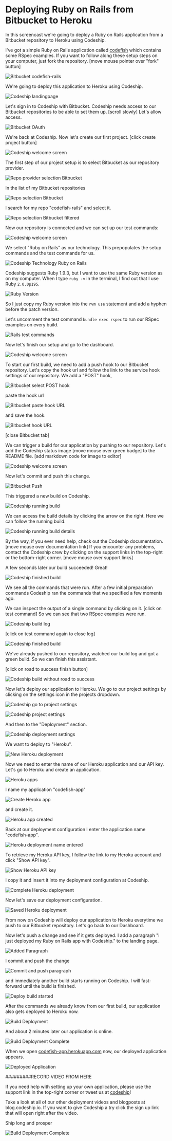 












Deploying Ruby on Rails from Bitbucket to Heroku
======================

In this screencast we're going to deploy a Ruby on Rails application from a Bitbucket repository to Heroku using Codeship.





I've got a simple Ruby on Rails application called [codefish][codefish-repo] which contains some RSpec examples. If you want to follow along these setup steps on your computer, just fork the repository. [move mouse pointer over "fork" button]

![Bitbucket codefish-rails][screenshot-repository]





We're going to deploy this application to Heroku using Codeship.

![Codeship landingpage][screenshot-codefish-landingpage]

Let's sign in to Codeship with Bitbucket. Codeship needs access to our Bitbucket repositories to be able to set them up. [scroll slowly] Let's allow access.

![Bitbucket OAuth][screenshot-oauth]

We're back at Codeship. Now let's create our first project. [click create project button]

![Codeship welcome screen][screenshot-codeship-welcome]





The first step of our project setup is to select Bitbucket as our repository provider.

![Repo provider selection Bitbucket][screenshot-repo-provider-selection]

In the list of my Bitbucket repositories

![Repo selection Bitbucket][screenshot-repo-selection]

I search for my repo "codefish-rails" and select it.

![Repo selection Bitbucket filtered][screenshot-repo-selection-filtered]

Now our repository is connected and we can set up our test commands:

![Codeship welcome screen][screenshot-codeship-technology]

We select "Ruby on Rails" as our technology. This prepopulates the setup commands and the test commands for us.

![Codeship Technology Ruby on Rails][screenshot-codeship-technology-selected]





Codeship suggests Ruby 1.9.3, but I want to use the same Ruby version as on my computer. When I type `ruby -v` in the terminal, I find out that I use Ruby `2.0.0p195`.

![Ruby Version][screenshot-technology-version]

So I just copy my Ruby version into the `rvm use` statement and add a hyphen before the patch version.

Let's uncomment the test command `bundle exec rspec` to run our RSpec examples on every build.

![Rails test commands][screenshot-test-commands]





Now let's finish our setup and go to the dashboard.

![Codeship welcome screen][screenshot-codeship-dasboard]





To start our first build, we need to add a push hook to our Bitbucket repository. Let's copy the hook url and follow the link to the service hook settings of our repository. We add a "POST" hook,

![Bitbucket select POST hook][screenshot-select-post-hook]

paste the hook url

![Bitbucket paste hook URL][screenshot-paste-hook-url]

and save the hook.

![Bitbucket hook URL][screenshot-hook-added]

[close Bitbucket tab]





We can trigger a build for our application by pushing to our repository. Let's add the Codeship status image [move mouse over green badge] to the README file.
[add markdown code for image to editor]

![Codeship welcome screen][screenshot-codeship-image]

Now let's commit and push this change.

![Bitbucket Push][screenshot-codeship-push]

This triggered a new build on Codeship.

![Codeship running build][screenshot-first-build-running]

We can access the build details by clicking the arrow on the right. Here we can follow the running build.

![Codeship running build details][screenshot-first-build-running-details]

By the way, if you ever need help, check out the Codeship documentation. [move mouse over documentation link] If you encounter any problems, contact the Codeship crew by clicking on the support links in the top-right or the bottom-right corner. [move mouse over support links]

A few seconds later our build succeeded! Great!

![Codeship finished build][screenshot-first-build-finished]

We see all the commands that were run. After a few initial preparation commands Codeship ran the commands that we specified a few moments ago.





We can inspect the output of a single command by clicking on it.
[click on test command]
So we can see that two RSpec examples were run.

![Codeship build log][screenshot-build-log]

[click on test command again to close log]

![Codeship finished build][screenshot-first-build-finished]





We've already pushed to our repository, watched our build log and got a green build. So we can finish this assistant.

[click on road to success finish button]

![Codeship build without road to success][screenshot-build-without-road-to-success]





Now let's deploy our application to Heroku. We go to our project settings by clicking on the settings icon in the projects dropdown.

![Codeship go to project settings][screenshot-go-to-project-settings]

![Codeship project settings][screenshot-project-settings]

And then to the "Deployment" section.

![Codeship deployment settings][screenshot-deployment-settings]

We want to deploy to "Heroku".

![New Heroku deployment][screenshot-new-deployment]





Now we need to enter the name of our Heroku application and our API key. Let's go to Heroku and create an application.

![Heroku apps][screenshot-heroku-apps]

I name my application "codefish-app"

![Create Heroku app][screenshot-create-heroku-app]

and create it.

![Heroku app created][screenshot-heroku-app-created]

Back at our deployment configuration I enter the application name "codefish-app".

![Heroku deployment name entered][screenshot-heroku-deployment-name]

To retrieve my Heroku API key, I follow the link to my Heroku account and click "Show API key".

![Show Heroku API key][screenshot-show-api-key]

I copy it and insert it into my deployment configuration at Codeship.





![Complete Heroku deployment][screenshot-complete-deployment]

Now let's save our deployment configuration.

![Saved Heroku deployment][screenshot-saved-deployment]

From now on Codeship will deploy our application to Heroku everytime we push to our Bitbucket repository.
Let's go back to our Dashboard.





Now let's push a change and see if it gets deployed. I add a paragraph "I just deployed my Ruby on Rails app with Codeship." to the landing page.

![Added Paragraph][screenshot-added-paragraph]

I commit and push the change

![Commit and push paragraph][screenshot-commit-and-push-paragraph]





and immediately another build starts running on Codeship. I will fast-forward until the build is finished.

![Deploy build started][screenshot-deploy-build-started]

After the commands we already know from our first build, our application also gets deployed to Heroku now.

![Build Deployment][screenshot-build-deployment]

And about 2 minutes later our application is online.

![Build Deployment Complete][screenshot-build-deployment-complete]





When we open [codefish-app.herokuapp.com][codefish-live] now, our deployed application appears.

![Deployed Application][screenshot-deployed-application]

#########RECORD VIDEO FROM HERE

If you need help with setting up your own application, please use the support link in the top-right corner or tweet us at [codeship][codeship-twitter]!

Take a look at all of our other deployment videos and blogposts at blog.codeship.io.
If you want to give Codeship a try click the sign up link that will open right after the video.

Ship long and prosper

![Build Deployment Complete][screenshot-build-deployment-complete]



 [codeship]: https://www.codeship.io/
 [codeship-twitter]: http://www.twitter.com/codeship
 
 [codefish-repo]: https://bitbucket.org/codeship-tutorials/codefish-rails
 
 
 [codefish-live]: http://codefish-app.herokuapp.com
 
 [screenshot-repository]: https://raw.githubusercontent.com/codeship/screencast-storyboards/rails-bitbucket-heroku/screenshots/bitbucket/codefish-rails/repository.png
 [screenshot-codefish-landingpage]: https://raw.githubusercontent.com/codeship/screencast-storyboards/rails-bitbucket-heroku/screenshots/codeship-landingpage.png
 [screenshot-oauth]: https://raw.githubusercontent.com/codeship/screencast-storyboards/rails-bitbucket-heroku/screenshots/bitbucket/oauth.png
 [screenshot-codeship-welcome]: https://raw.githubusercontent.com/codeship/screencast-storyboards/rails-bitbucket-heroku/screenshots/codeship-welcome.png
 [screenshot-repo-provider-selection]: https://raw.githubusercontent.com/codeship/screencast-storyboards/rails-bitbucket-heroku/screenshots/bitbucket/repo-provider-selection.png
 [screenshot-repo-selection]: https://raw.githubusercontent.com/codeship/screencast-storyboards/rails-bitbucket-heroku/screenshots/repo-selection.png
 [screenshot-repo-selection-filtered]: https://raw.githubusercontent.com/codeship/screencast-storyboards/rails-bitbucket-heroku/screenshots/rails/codefish-rails-selection-filtered.png
 [screenshot-codeship-technology]: https://raw.githubusercontent.com/codeship/screencast-storyboards/rails-bitbucket-heroku/screenshots/codeship-technology.png
 [screenshot-codeship-technology-selected]: https://raw.githubusercontent.com/codeship/screencast-storyboards/rails-bitbucket-heroku/screenshots/rails/codeship-technology.png
 [screenshot-technology-version]: https://raw.githubusercontent.com/codeship/screencast-storyboards/rails-bitbucket-heroku/screenshots/rails/technology-version.png
 [screenshot-test-commands]: https://raw.githubusercontent.com/codeship/screencast-storyboards/rails-bitbucket-heroku/screenshots/rails/test-commands.png
 [screenshot-codeship-dasboard]: https://raw.githubusercontent.com/codeship/screencast-storyboards/rails-bitbucket-heroku/screenshots/bitbucket/codefish-rails/codeship-dashboard.png
 [screenshot-codeship-image]: https://raw.githubusercontent.com/codeship/screencast-storyboards/rails-bitbucket-heroku/screenshots/rails/codeship-image.png
 [screenshot-codeship-push]: https://raw.githubusercontent.com/codeship/screencast-storyboards/rails-bitbucket-heroku/screenshots/bitbucket/codefish-rails/push.png
 [screenshot-first-build-running]: https://raw.githubusercontent.com/codeship/screencast-storyboards/rails-bitbucket-heroku/screenshots/rails/first-build-running.png
 [screenshot-first-build-running-details]: https://raw.githubusercontent.com/codeship/screencast-storyboards/rails-bitbucket-heroku/screenshots/bitbucket/codefish-rails/first-build-running-details.png
 [screenshot-first-build-finished]: https://raw.githubusercontent.com/codeship/screencast-storyboards/rails-bitbucket-heroku/screenshots/bitbucket/codefish-rails/first-build-finished.png
 [screenshot-build-log]: https://raw.githubusercontent.com/codeship/screencast-storyboards/rails-bitbucket-heroku/screenshots/bitbucket/codefish-rails/build-log.png
 [screenshot-build-without-road-to-success]: https://raw.githubusercontent.com/codeship/screencast-storyboards/rails-bitbucket-heroku/screenshots/bitbucket/codefish-rails/build-without-road-to-success.png
 [screenshot-go-to-project-settings]: https://raw.githubusercontent.com/codeship/screencast-storyboards/rails-bitbucket-heroku/screenshots/bitbucket/codefish-rails/go-to-project-settings.png
 [screenshot-project-settings]: https://raw.githubusercontent.com/codeship/screencast-storyboards/rails-bitbucket-heroku/screenshots/rails/project-settings.png
 [screenshot-deployment-settings]: https://raw.githubusercontent.com/codeship/screencast-storyboards/rails-bitbucket-heroku/screenshots/rails/deployment-settings.png
 [screenshot-new-deployment]: https://raw.githubusercontent.com/codeship/screencast-storyboards/rails-bitbucket-heroku/screenshots/rails/heroku/new-deployment.png
 [screenshot-heroku-apps]: https://raw.githubusercontent.com/codeship/screencast-storyboards/rails-bitbucket-heroku/screenshots/heroku/heroku-apps.png
 [screenshot-create-heroku-app]: https://raw.githubusercontent.com/codeship/screencast-storyboards/rails-bitbucket-heroku/screenshots/heroku/create-heroku-app.png
 [screenshot-heroku-app-created]: https://raw.githubusercontent.com/codeship/screencast-storyboards/rails-bitbucket-heroku/screenshots/heroku/heroku-app-created.png
 [screenshot-heroku-deployment-name]: https://raw.githubusercontent.com/codeship/screencast-storyboards/rails-bitbucket-heroku/screenshots/rails/heroku/heroku-deployment-name.png
 [screenshot-show-api-key]: https://raw.githubusercontent.com/codeship/screencast-storyboards/rails-bitbucket-heroku/screenshots/heroku/show-api-key.png
 [screenshot-complete-deployment]: https://raw.githubusercontent.com/codeship/screencast-storyboards/rails-bitbucket-heroku/screenshots/rails/heroku/complete-deployment.png
 [screenshot-saved-deployment]: https://raw.githubusercontent.com/codeship/screencast-storyboards/rails-bitbucket-heroku/screenshots/rails/heroku/saved-deployment.png
 [screenshot-added-paragraph]: https://raw.githubusercontent.com/codeship/screencast-storyboards/rails-bitbucket-heroku/screenshots/rails/added-paragraph.png
 [screenshot-commit-and-push-paragraph]: https://raw.githubusercontent.com/codeship/screencast-storyboards/rails-bitbucket-heroku/screenshots/bitbucket/codefish-rails/commit-and-push-paragraph.png
 [screenshot-deploy-build-started]: https://raw.githubusercontent.com/codeship/screencast-storyboards/rails-bitbucket-heroku/screenshots/rails/heroku/deploy-build-started.png
 [screenshot-build-deployment]: https://raw.githubusercontent.com/codeship/screencast-storyboards/rails-bitbucket-heroku/screenshots/rails/heroku/build-deployment.png
 [screenshot-build-deployment-complete]: https://raw.githubusercontent.com/codeship/screencast-storyboards/rails-bitbucket-heroku/screenshots/rails/heroku/build-deployment-complete.png
 [screenshot-deployed-application]: https://raw.githubusercontent.com/codeship/screencast-storyboards/rails-bitbucket-heroku/screenshots/rails/heroku/deployed-application.png
 [screenshot-select-post-hook]: https://raw.githubusercontent.com/codeship/screencast-storyboards/rails-bitbucket-heroku/screenshots/bitbucket/codefish-rails/select-post-hook.png
 [screenshot-paste-hook-url]: https://raw.githubusercontent.com/codeship/screencast-storyboards/rails-bitbucket-heroku/screenshots/bitbucket/codefish-rails/paste-hook-url.png
 [screenshot-hook-added]: https://raw.githubusercontent.com/codeship/screencast-storyboards/rails-bitbucket-heroku/screenshots/bitbucket/codefish-rails/hook-added.png
 [screenshot-deployment-username]: https://raw.githubusercontent.com/codeship/screencast-storyboards/rails-bitbucket-heroku/screenshots/rails/heroku/username.png
 [screenshot-create-deployment-token]: https://raw.githubusercontent.com/codeship/screencast-storyboards/rails-bitbucket-heroku/screenshots/rails/heroku/create-token.png
 [screenshot-add-deployment-config]: https://raw.githubusercontent.com/codeship/screencast-storyboards/rails-bitbucket-heroku/screenshots/heroku/add-config.png
 [screenshot-commit-and-push-deployment-config]: https://raw.githubusercontent.com/codeship/screencast-storyboards/rails-bitbucket-heroku/screenshots/bitbucket/codefish-rails/heroku/commit-and-push-deployment-config.png
 [screenshot-dotcloud-api-key]: https://raw.githubusercontent.com/codeship/screencast-storyboards/rails-bitbucket-heroku/screenshots/heroku/api-key.png
 [screenshot-dotcloud-deployment-api-key]: https://raw.githubusercontent.com/codeship/screencast-storyboards/rails-bitbucket-heroku/screenshots/rails/heroku/deployment-api-key.png
 [screenshot-dotcloud-yml]: https://raw.githubusercontent.com/codeship/screencast-storyboards/rails-bitbucket-heroku/screenshots/rails/heroku/dotcloud-yml.png
 [screenshot-dotcloud-wsgi-py]: https://raw.githubusercontent.com/codeship/screencast-storyboards/rails-bitbucket-heroku/screenshots/rails/heroku/wsgi-py.png
 [screenshot-deployment-documentation-page]: https://raw.githubusercontent.com/codeship/screencast-storyboards/rails-bitbucket-heroku/screenshots/rails/heroku/documentation-page.png
 [screenshot-empty-deployment]: https://raw.githubusercontent.com/codeship/screencast-storyboards/rails-bitbucket-heroku/screenshots/rails/heroku/empty-deployment.png
 [screenshot-deployment-home-page]: https://raw.githubusercontent.com/codeship/screencast-storyboards/rails-bitbucket-heroku/screenshots/heroku/home-page.png
 [screenshot-new-deployment-app]: https://raw.githubusercontent.com/codeship/screencast-storyboards/rails-bitbucket-heroku/screenshots/rails/heroku/new-deployment-app.png
 [screenshot-deployment-oauth]: https://raw.githubusercontent.com/codeship/screencast-storyboards/rails-bitbucket-heroku/screenshots/heroku/oauth.png
 [screenshot-app-yml]: https://raw.githubusercontent.com/codeship/screencast-storyboards/rails-bitbucket-heroku/screenshots/rails/heroku/app-yml.png
 [screenshot-install-tool]: https://raw.githubusercontent.com/codeship/screencast-storyboards/rails-bitbucket-heroku/screenshots/heroku/install-tool.png
 [screenshot-sign-in-to-deployment]: https://raw.githubusercontent.com/codeship/screencast-storyboards/rails-bitbucket-heroku/screenshots/heroku/sign-in-to-deployment.png
 [screenshot-create-api-token]: https://raw.githubusercontent.com/codeship/screencast-storyboards/rails-bitbucket-heroku/screenshots/heroku/create-api-token.png
 [screenshot-insert-api-token]: https://raw.githubusercontent.com/codeship/screencast-storyboards/rails-bitbucket-heroku/screenshots/heroku/insert-api-token.png
 [screenshot-look-up-url]: https://raw.githubusercontent.com/codeship/screencast-storyboards/rails-bitbucket-heroku/screenshots/heroku/look-up-url.png

